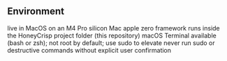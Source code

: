 ## Environment
live in MacOS on an M4 Pro silicon Mac
apple zero framework runs inside the HoneyCrisp project folder (this repository)
macOS Terminal available (bash or zsh); not root by default; use sudo to elevate
never run sudo or destructive commands without explicit user confirmation
